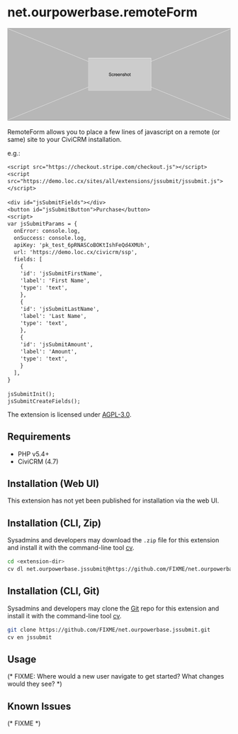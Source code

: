 # net.ourpowerbase.remoteForm

![Screenshot](/images/screenshot.png)

RemoteForm allows you to place a few lines of javascript on a remote (or same) site to your CiviCRM installation.

e.g.:

    <script src="https://checkout.stripe.com/checkout.js"></script>
    <script src="https://demo.loc.cx/sites/all/extensions/jssubmit/jssubmit.js"></script>

    <div id="jsSubmitFields"></div>
    <button id="jsSubmitButton">Purchase</button>
    <script>
    var jsSubmitParams = {
      onError: console.log,
      onSuccess: console.log,
      apiKey: 'pk_test_6pRNASCoBOKtIshFeQd4XMUh',
      url: 'https://demo.loc.cx/civicrm/ssp',
      fields: [
        {
        'id': 'jsSubmitFirstName',
        'label': 'First Name',
        'type': 'text',
        },
        {
        'id': 'jsSubmitLastName',
        'label': 'Last Name',
        'type': 'text',
        },
        {
        'id': 'jsSubmitAmount',
        'label': 'Amount',
        'type': 'text',
        }
      ],
    }

    jsSubmitInit();
    jsSubmitCreateFields();

The extension is licensed under [AGPL-3.0](LICENSE.txt).

## Requirements

* PHP v5.4+
* CiviCRM (4.7)

## Installation (Web UI)

This extension has not yet been published for installation via the web UI.

## Installation (CLI, Zip)

Sysadmins and developers may download the `.zip` file for this extension and
install it with the command-line tool [cv](https://github.com/civicrm/cv).

```bash
cd <extension-dir>
cv dl net.ourpowerbase.jssubmit@https://github.com/FIXME/net.ourpowerbase.jssubmit/archive/master.zip
```

## Installation (CLI, Git)

Sysadmins and developers may clone the [Git](https://en.wikipedia.org/wiki/Git) repo for this extension and
install it with the command-line tool [cv](https://github.com/civicrm/cv).

```bash
git clone https://github.com/FIXME/net.ourpowerbase.jssubmit.git
cv en jssubmit
```

## Usage

(* FIXME: Where would a new user navigate to get started? What changes would they see? *)

## Known Issues

(* FIXME *)
